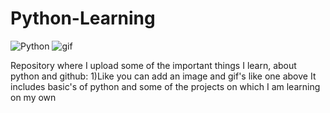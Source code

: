 # Python-Learning
![Python](https://www.python.org/static/community_logos/python-logo.png)
![gif](https://tenor.com/bjjBW.gif)


Repository where I upload some of the important things I learn,
about python and github:
1)Like you can add an image and gif's like one above
It includes basic's of python and some of the projects on which I am learning on my own
